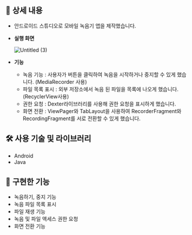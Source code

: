 ## 📖 상세 내용

- 안드로이드 스튜디오로 모바일 녹음기 앱을 제작했습니다.
- **실행 화면**

  ![Untitled (3)](https://github.com/YUDABB/record/assets/114066269/1b1c9807-aeaa-4590-bca5-6388520898c2)
        

- **기능**
    - 녹음 기능 : 사용자가 버튼을 클릭하여 녹음을 시작하거나 중지할 수 있게 했습니다. (MediaRecorder 사용)
    - 파일 목록 표시 : 외부 저장소에서 녹음 된 파일을 목록에 나오게 했습니다. (RecyclerView사용)
    - 권한 요청 : Dexter라이브러리를 사용해 권한 요청을 표시하게 했습니다.
    - 화면 전환 :  ViewPager와 TabLayout을 사용하여 RecorderFragment와 RecordingFragment를 서로 전환할 수 있게 했습니다.
    

## 🛠️ 사용 기술 및 라이브러리

- Android
- Java

## 📱 구현한 기능

- 녹음하기, 중지 기능
- 녹음 파일 목록 표시
- 파일 재생 기능
- 녹음 및 파일 액세스 권한 요청
- 화면 전환 기능
